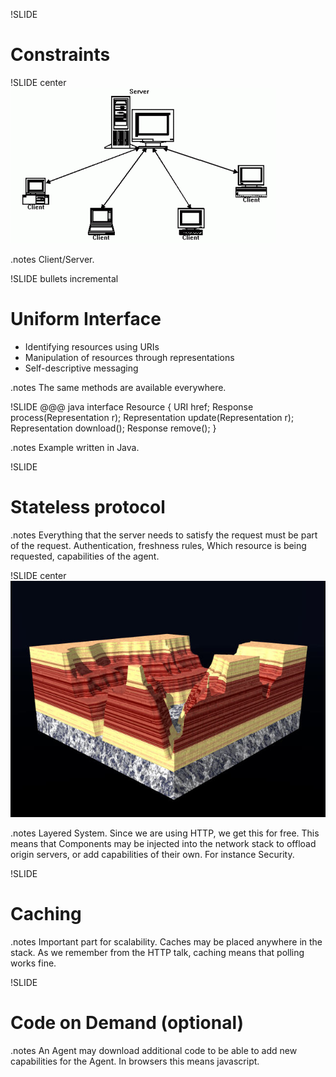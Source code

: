 !SLIDE
# Constraints #

!SLIDE center
![Client-Server](client-server.gif)

.notes Client/Server.

!SLIDE bullets incremental
# Uniform Interface #
* Identifying resources using URIs
* Manipulation of resources through representations
* Self-descriptive messaging

.notes The same methods are available everywhere.

!SLIDE
	@@@ java
	interface Resource {
		URI href;
		Response process(Representation r);
		Representation update(Representation r);
		Representation download();
		Response remove();
	}

.notes Example written in Java.

!SLIDE
# Stateless protocol #

.notes Everything that the server needs to satisfy the request must be part of the request.
Authentication, freshness rules, Which resource is being requested, capabilities of the agent.


!SLIDE center
![Layers](layers.jpg)

.notes Layered System. Since we are using HTTP, we get this for free.  This means that Components may be injected into the 
network stack to offload origin servers, or add capabilities of their own. For instance Security.

!SLIDE
# Caching #

.notes Important part for scalability. Caches may be placed anywhere in the stack. As we remember 
from the HTTP talk, caching means that polling works fine.

!SLIDE
# Code on Demand (optional) #

.notes An Agent may download additional code to be able to add new capabilities for the Agent.
In browsers this means javascript.
